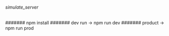 ###### simulate_server
####### npm install
####### dev run -> npm run dev
####### product -> npm run prod
